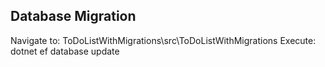 ## Database Migration
Navigate to: ToDoListWithMigrations\src\ToDoListWithMigrations
Execute: dotnet ef database update
